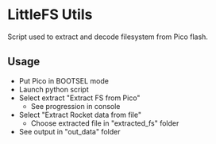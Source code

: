 # LittleFS Utils

Script used to extract and decode filesystem from Pico flash.

## Usage
- Put Pico in BOOTSEL mode
- Launch python script
- Select extract "Extract FS from Pico"
  - See progression in console
- Select "Extract Rocket data from file"
  - Choose extracted file in "extracted_fs" folder
- See output in "out_data" folder